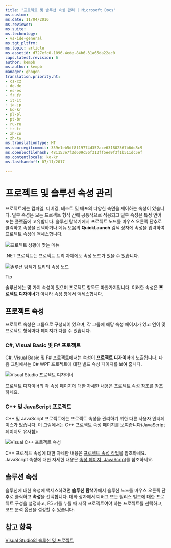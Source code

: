 ```yaml
---
title: "프로젝트 및 솔루션 속성 관리 | Microsoft Docs"
ms.custom: 
ms.date: 11/04/2016
ms.reviewer: 
ms.suite: 
ms.technology:
- vs-ide-general
ms.tgt_pltfrm: 
ms.topic: article
ms.assetid: d727efc0-1096-4ede-84b6-31a65da22ac0
caps.latest.revision: 6
author: kempb
ms.author: kempb
manager: ghogen
translation.priority.ht:
- cs-cz
- de-de
- es-es
- fr-fr
- it-it
- ja-jp
- ko-kr
- pl-pl
- pt-br
- ru-ru
- tr-tr
- zh-cn
- zh-tw
ms.translationtype: HT
ms.sourcegitcommit: 359e1eb5df8f19774d352ace631802367b6dd8c9
ms.openlocfilehash: 481153e7f3d609c56f313ff5ee9f3f1b511dc5ef
ms.contentlocale: ko-kr
ms.lasthandoff: 07/11/2017

---
```

# <a name="managing-project-and-solution-properties"></a>프로젝트 및 솔루션 속성 관리
프로젝트에는 컴파일, 디버깅, 테스트 및 배포의 다양한 측면을 제어하는 속성이 있습니다. 일부 속성은 모든 프로젝트 형식 간에 공통적으로 적용되고 일부 속성은 특정 언어 또는 플랫폼에 고유합니다. 솔루션 탐색기에서 프로젝트 노드를 마우스 오른쪽 단추로 클릭하고 속성을 선택하거나 메뉴 모음의 **QuickLaunch** 검색 상자에 속성을 입력하여 프로젝트 속성에 액세스합니다.  
  
 ![프로젝트 상황에 맞는 메뉴](../ide/media/vs2015_proj_prop_menu.gif "vs2015_proj_prop_menu")  
  
 .NET 프로젝트는 프로젝트 트리 자체에도 속성 노드가 있을 수 있습니다.  
  
 ![솔루션 탐색기 트리의 속성 노드](../ide/media/vs2015_props_se.png "VS2015_Props_SE")  
  
> [!TIP]
>  솔루션에는 몇 가지 속성이 있으며 프로젝트 항목도 마찬가지입니다. 이러한 속성은 **프로젝트 디자이너**가 아니라 [속성 창](../ide/reference/properties-window.md)에서 액세스합니다.  
  
## <a name="project-properties"></a>프로젝트 속성  
 프로젝트 속성은 그룹으로 구성되어 있으며, 각 그룹에 해당 속성 페이지가 있고 언어 및 프로젝트 형식마다 페이지가 다를 수 있습니다.  
  
### <a name="c-visual-basic-and-f-projects"></a>C#, Visual Basic 및 F# 프로젝트  
 C#, Visual Basic 및 F# 프로젝트에서는 속성이 **프로젝트 디자이너**에 노출됩니다. 다음 그림에서는 C# WPF 프로젝트에 대한 빌드 속성 페이지를 보여 줍니다.  
  
 ![Visual Studio 프로젝트 디자이너](../ide/media/vs2015_proppage_build.png "VS2015_PropPage_Build")  
  
 프로젝트 디자이너의 각 속성 페이지에 대한 자세한 내용은 [프로젝트 속성 참조](../ide/reference/project-properties-reference.md)를 참조하세요.  
  
### <a name="c-and-javascript-projects"></a>C++ 및 JavaScript 프로젝트  
 C++ 및 JavaScript 프로젝트에는 프로젝트 속성을 관리하기 위한 다른 사용자 인터페이스가 있습니다. 이 그림에서는 C++ 프로젝트 속성 페이지를 보여줍니다(JavaScript 페이지도 유사함):  
  
 ![Visual C&#43;&#43; 프로젝트 속성](../ide/media/vs2015_projprops_cpp.png "VS2015_ProjProps_cpp")  
  
 C++ 프로젝트 속성에 대한 자세한 내용은 [프로젝트 속성 작업](/cpp/ide/working-with-project-properties)을 참조하세요. JavaScript 속성에 대한 자세한 내용은 [속성 페이지, JavaScript](../ide/reference/property-pages-javascript.md)를 참조하세요.  
  
## <a name="solution-properties"></a>솔루션 속성  
 솔루션에 대한 속성에 액세스하려면 **솔루션 탐색기**에서 솔루션 노드를 마우스 오른쪽 단추로 클릭하고 **속성**을 선택합니다. 대화 상자에서 디버그 또는 릴리스 빌드에 대한 프로젝트 구성을 설정하고, F5 키를 누를 때 시작 프로젝트여야 하는 프로젝트를 선택하고, 코드 분석 옵션을 설정할 수 있습니다.  
  
## <a name="see-also"></a>참고 항목  
 [Visual Studio의 솔루션 및 프로젝트](../ide/solutions-and-projects-in-visual-studio.md)

